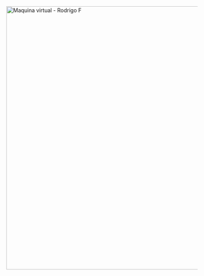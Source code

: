 <img width="695" height="693" alt="Maquina virtual - Rodrigo F" src="https://github.com/user-attachments/assets/6b3fa3dd-1602-4587-b5d7-79d8d65f4d2a" />
